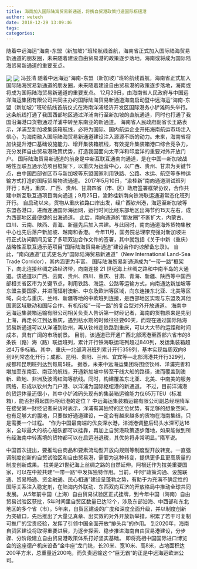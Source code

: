 ```yaml
---
title: 海南加入国际陆海贸易新通道，将携自贸港政策打造国际枢纽港
author: wetech
date: 2018-12-29 13:09:46
tags: 
categories: 
---
```

随着中远海运“海南-东盟（新加坡）”班轮航线首航，海南省正式加入国际陆海贸易新通道的朋友圈，未来随着建设自由贸易港的政策逐步落地，海南或将成为国际陆海贸易新通道的重要支点。
<!-- more -->
<img align="center" border="0" src="https://imgcdn.yicai.com/uppics/images/2018/12/e7cc340f6e42678d974162f6c32c3eeb.jpg" />
<img align="center" border="0" src="https://imgcdn.yicai.com/uppics/images/2018/12/d0c01439c28bc9aacba07302307626cf.jpg" />
冯芸清
随着中远海运“海南-东盟（新加坡）”班轮航线首航，海南省正式加入国际陆海贸易新通道的朋友圈，未来随着建设自由贸易港的政策逐步落地，海南或将成为国际陆海贸易新通道的重要支点。
12月29日，由海南省人民政府与中国远洋海运集团有限公司共同主办的国际陆海贸易新通道海南启动暨中远海运“海南-东盟（新加坡）”班轮航线首航仪式在海南洋浦经济开发区国际港务小铲滩码头举行。
这条航线打通了我国西部地区通过洋浦南行至新加坡的直航通道，同时也打通了我国沿海港口货物通过洋浦中转至东南亚的新通道。
海南省人民政府副省长王路表示，洋浦至新加坡集装箱航线，必将为国际、国内航运企业开拓海南航运市场注入信心，为海南融入国际陆海贸易新通道建设注入源源不断的动力。未来，海南省将加快提升港口基础设施能力、增开集装箱航线，有效提升集装箱港口综合竞争力，充分发挥自由贸易港政策优势，打造我国面向太平洋和印度洋的重要对外开放门户。
国际陆海贸易新通道的前身是中新互联互通南向通道，是在中国—新加坡战略性互联互通示范项目框架下，以重庆为运营中心，以广西、贵州、甘肃为关键节点，由中国西部省区市与新加坡等东盟国家利用铁路、公路、水运、航空等多种运输方式打造的国际贸易物流通道。
2017年5月10日，“渝桂新”南向通道测试班列开行；8月，重庆、广西、贵州、甘肃四省（市、区）政府签署框架协议，合作共建中新互联互通项目南向通道；9月25日，渝黔桂新南向铁海联运通道常态化班列开行。
自启动以来，货物从重庆铁路口岸出发，经广西钦州港，海运至新加坡等东盟各港口，进而连通国际海运网，运行时间比经东部地区出海节约15天左右，成为西部地区最便捷的出海通道。
此后，南向通道的“朋友圈”不断扩大，内蒙古、四川、云南、陕西、青海、新疆先后加入共建。与此同时，南向通道海外货物集散中心也先后落户新加坡、越南和香港。
今年11月，国务院总理李克强对新加坡进行正式访问期间见证了多项双边合作文件的签署，其中就包括《关于中新（重庆）战略性互联互通示范项目“国际陆海贸易新通道”建设合作的谅解备忘录》。
自此，“南向通道”正式更名为“国际陆海贸易新通道”（New International Land-Sea Trade Corridor），其内涵更为丰富。
国际陆海贸易新通道成为“一带一路”框架下，向北连接丝绸之路经济带，向南连接 21 世纪海上丝绸之路和中南半岛的大通道。该通道以广西、云南、贵州、四川、重庆、甘肃、青海、新疆、陕西等中国西部相关省区市为关键节点，利用铁路、海运、公路等运输方式，向南通达新加坡等东盟主要国家，并进而辐射澳新、中东及欧洲等区域，向东连接东北亚、北美等区域，向北与重庆、兰州、新疆等地的中欧班列连接，是西部地区实现与东盟及其他国家区域联动和国际合作、有机衔接“一带一路”的复合型对外开放通道。
海南中远海运集装箱运输有限公司相关负责人告诉第一财经记者，海南的货物原来是先到上海，再走长江到达重庆，遇到枯水期的时候往往要60天，而现在通过国际陆海贸易新通道可以从洋浦到钦州，再从钦州走铁路到重庆，可以大大节约运距和时间成本，具有广阔的市场前景。
目前，该通道已开通广西北部湾港至西部六省市的8条铁（路）海（路）联运班列，累计开行铁海联运班列超过840列，发运集装箱超过4万多标箱。其中，重庆—北部湾港班列累计开行359列，基本实现每周双向8到9列常态化开行；成都、昆明、贵阳、兰州、宜宾等—北部湾港共开行329列，成都和昆明班列达到每周5班。
据悉，未来中远海运集团将围绕钦州、洋浦完善和增加至东南亚、南亚的航线，开通新加坡中转至干线大船的路径，进而覆盖到澳新、欧地、非洲及波湾红海等航线。同时，构建覆盖东北亚、北美、中南美的服务网络，形成以钦州为门户港、以洋浦为国际枢纽港的新通道。
不过，目前洋浦港的货运体量还很小，其中小铲滩码头现有的集装箱运输能力仅65万TEU（标准箱），能否担得起国际枢纽港的定位？
中远海运集装箱运输有限公司副总经理隋军在接受第一财经记者采访时表示，洋浦有其独特的区位优势，有足够的想象空间，也有足够大的腹地，只要做好通道建设，一定会有越来越多的货物在海南集结，只是需要一个过程。
“作为中国最南端的优良深水港，洋浦港调整后码头水深可达16米，全球最大的核心船队都可以挂靠，再加上自贸港政策逐步落地，如果能做到所有经海南中转离境的货物都可以在启运港退税，其优势将非常明显。”隋军说。
 
 
中国首次提出，要推动由商品和要素流动型开放向规则等制度型开放转变。一直强调制度创新的自贸试验区和自由贸易港，需要为这种转变，提供更多且更高质量的制度创新成果。
拉美是21世纪海上丝绸之路的自然延伸。阿根廷作为拉美重要国家，可以在中拉共建“一带一路”中发挥独特作用。当前，中阿“政策沟通、设施联通、贸易畅通、资金融通、民心相通”建设呈蓬勃之势，有助于为充满不确定性的国际关系注入稳定剂，在陆海内外联动、东西双向互济的开放格局中推动全球共同发展。
从5年前中国（上海）自由贸易试验区正式挂牌，到今年中国（海南）自由贸易试验区获批，5年时间里自贸区数量已达12个，涉及东部沿海、中西部和东北地区的多个省（市）。5年来，自贸区建设的广度和深度全面升级，并以制度创新为突破口，先后推出了大量见真章、出实效的对外开放新举措，积累了若干可复制可推广的宝贵经验，发挥了引领中国全面开放“排头兵”的作用。
到2020年，海南自贸区建设将取得重要进展，为逐步探索、稳步推进海南自由贸易港建设，分步骤、分阶段建立自由贸易港政策体系打好坚实基础。
即将亮相中国国际进口博览会的这座德产机床设备“金牛座”龙门铣，长20米、宽10米、高8米，占地面积达200平方米，总重量近200吨，而负责运输这个“巨无霸”的正是中远海运欧洲公司。
